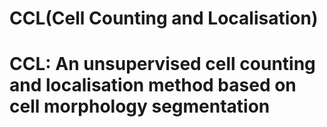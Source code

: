 # CCL(Cell Counting and Localisation)
# CCL: An unsupervised cell counting and localisation method based on cell morphology segmentation

